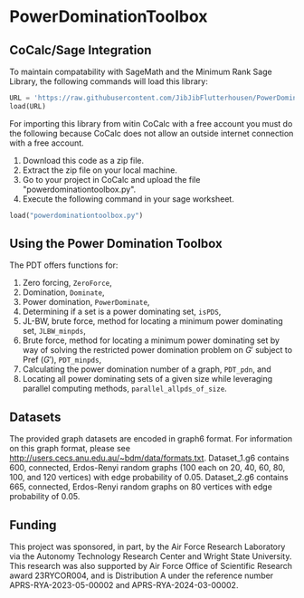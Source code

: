 # PowerDominationToolbox

## CoCalc/Sage Integration
To maintain compatability with SageMath and the Minimum Rank Sage Library, the following commands will load this library:

```python
URL = 'https://raw.githubusercontent.com/JibJibFlutterhousen/PowerDominationToolbox/main/src/powerdominationtoolbox.py'
load(URL)
```

For importing this library from witin CoCalc with a free account you must do the following because CoCalc does not allow an outside internet connection with a free account.

1. Download this code as a zip file.
2. Extract the zip file on your local machine.
3. Go to your project in CoCalc and upload the file "powerdominationtoolbox.py".
4. Execute the following command in your sage worksheet.
```python
load("powerdominationtoolbox.py")
```

## Using the Power Domination Toolbox
The PDT offers functions for:
1. Zero forcing, ```ZeroForce```,
2. Domination, ```Dominate```,
3. Power domination, ```PowerDominate```,
4. Determining if a set is a power dominating set, ```isPDS```,
5. JL-BW, brute force, method for locating a minimum power dominating set, ```JLBW_minpds```,
6. Brute force, method for locating a minimum power dominating set by way of solving the restricted power domination problem on $G'$ subject to Pref $(G')$, ```PDT_minpds```,
7. Calculating the power domination number of a graph, ```PDT_pdn```, and
8. Locating all power dominating sets of a given size while leveraging parallel computing methods, ```parallel_allpds_of_size```.

## Datasets
The provided graph datasets are encoded in graph6 format.
For information on this graph format, please see http://users.cecs.anu.edu.au/~bdm/data/formats.txt.
Dataset_1.g6 contains 600, connected, Erdos-Renyi random graphs (100 each on 20, 40, 60, 80, 100, and 120 vertices) with edge probability of 0.05.
Dataset_2.g6 contains 665, connected, Erdos-Renyi random graphs on 80 vertices with edge probability of 0.05.

## Funding
This project was sponsored, in part, by the Air Force Research Laboratory via the Autonomy Technology Research Center and Wright State University.
This research was also supported by Air Force Office of Scientific Research award 23RYCOR004, and is Distribution A under the reference number APRS-RYA-2023-05-00002 and APRS-RYA-2024-03-00002.
